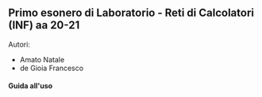 ## Primo esonero di Laboratorio - Reti di Calcolatori (INF) aa 20-21

Autori:

- Amato Natale
- de Gioia Francesco



#### Guida all'uso
